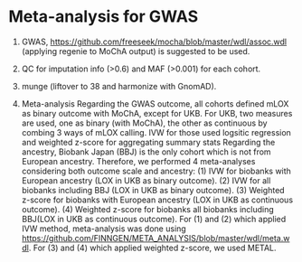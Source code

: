 
# Meta-analysis for GWAS 

1. GWAS, https://github.com/freeseek/mocha/blob/master/wdl/assoc.wdl (applying regenie to MoChA output) is suggested to be used. 

2. QC for imputation info (>0.6) and MAF (>0.001) for each cohort.

3. munge (liftover to 38 and harmonize with GnomAD).

4. Meta-analysis 
   Regarding the GWAS outcome, all cohorts defined mLOX as binary outcome with MoChA, except for UKB. For UKB, two measures are used, one as binary (with MoChA), the other as continuous by combing 3 ways of mLOX calling.
   IVW for those used logsitic regression and weighted z-score for aggregating summary stats 
   Regarding the ancestry, Biobank Japan (BBJ) is the only cohort which is not from European ancestry.
   Therefore, we performed 4 meta-analyses considering both outcome scale and ancestry: 
   (1) IVW for biobanks with European ancestry (LOX in UKB as binary outcome). 
   (2) IVW for all biobanks including BBJ (LOX in UKB as binary outcome).
   (3) Weighted z-score for biobanks with European ancestry (LOX in UKB as continuous outcome). 
   (4) Weighted z-score for biobanks all biobanks including BBJ(LOX in UKB as continuous outcome). 
   For (1) and (2) which applied IVW method, meta-analysis was done using https://github.com/FINNGEN/META_ANALYSIS/blob/master/wdl/meta.wdl.
   For (3) and (4) which applied weighted z-score, we used METAL.
   
